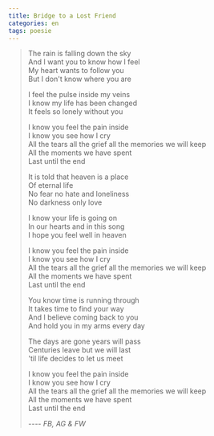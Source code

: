 ```yaml
---
title: Bridge to a Lost Friend
categories: en
tags: poesie
---
```



> The rain is falling down the sky  
> And I want you to know how I feel  
> My heart wants to follow you  
> But I don't know where you are
>  
> I feel the pulse inside my veins  
> I know my life has been changed  
> It feels so lonely without you
>  
> I know you feel the pain inside  
> I know you see how I cry  
> All the tears all the grief all the memories we will keep  
> All the moments we have spent  
> Last until the end
>  
> It is told that heaven is a place  
> Of eternal life  
> No fear no hate and loneliness  
> No darkness only love
>  
> I know your life is going on  
> In our hearts and in this song  
> I hope you feel well in heaven
>  
> I know you feel the pain inside  
> I know you see how I cry  
> All the tears all the grief all the memories we will keep  
> All the moments we have spent  
> Last until the end
>  
> You know time is running through  
> It takes time to find your way  
> And I believe coming back to you  
> And hold you in my arms every day
>
> The days are gone years will pass  
> Centuries leave but we will last  
> 'til life decides to let us meet
>  
> I know you feel the pain inside  
> I know you see how I cry  
> All the tears all the grief all the memories we will keep  
> All the moments we have spent  
> Last until the end
>  
> ---- *FB, AG & FW*
